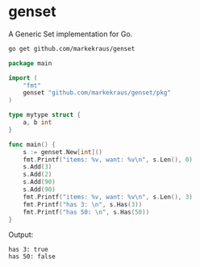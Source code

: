 # genset

A Generic Set implementation for Go.

```bash
go get github.com/markekraus/genset
```

```go
package main

import (
    "fmt"
    genset "github.com/markekraus/genset/pkg"
)

type mytype struct {
    a, b int
}

func main() {
    s := genset.New[int]()
    fmt.Printf("items: %v, want: %v\n", s.Len(), 0)
    s.Add(3)
    s.Add(2)
    s.Add(90)
    s.Add(90)
    fmt.Printf("items: %v, want: %v\n", s.Len(), 3)
    fmt.Printf("has 3: \n", s.Has(3))
    fmt.Printf("has 50: \n", s.Has(50))
}
```

Output:

```plaintext
has 3: true
has 50: false
```

